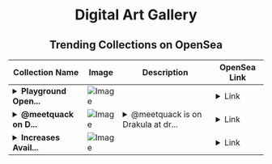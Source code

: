 <div align="center">

# Digital Art Gallery

## Trending Collections on OpenSea

| Collection Name                       | Image                                                                                     | Description                       | OpenSea Link                                                                                          |
|---------------------------------------|-------------------------------------------------------------------------------------------|-----------------------------------|--------------------------------------------------------------------------------------------------------|
| **<details><summary>Playground Open...</summary>Playground Open Ticketing Ecosystem Event 11442</details>** | ![Image](https://i.seadn.io/s/raw/files/ad4b567b5e819f5eb9dc8588aeb6896f.png?w=500&auto=format?w=200&auto=format) |  | <details><summary>Link</summary>[Playground Open Ticketing Ecosystem Event 11442](https://opensea.io/collection/playground-open-ticketing-ecosystem-event-11442)</details> |
| **<details><summary>@meetquack on D...</summary>@meetquack on Drakula.app</details>** | ![Image](https://i.seadn.io/s/raw/files/cdbf2c45e1e42bfaa97ca444c06d05cd.png?w=500&auto=format?w=200&auto=format) | <details><summary>@meetquack is on Drakula at dr...</summary>@meetquack is on Drakula at drakula.app/user/meetquack</details> | <details><summary>Link</summary>[@meetquack on Drakula.app](https://opensea.io/collection/meetquack-on-drakula-app)</details> |
| **<details><summary>Increases Avail...</summary>Increases Available</details>** | ![Image](https://i.seadn.io/s/raw/files/48297a3ad39c1a8ff6bf688699ed9534.jpg?w=500&auto=format?w=200&auto=format) |  | <details><summary>Link</summary>[Increases Available](https://opensea.io/collection/increases-available)</details> |

</div>